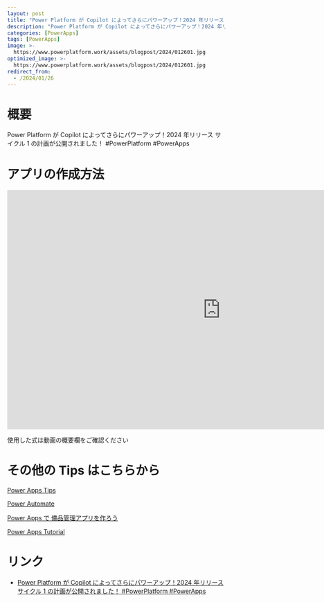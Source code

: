 ```yaml
---
layout: post
title: "Power Platform が Copilot によってさらにパワーアップ！2024 年リリース サイクル 1 の計画が公開されました！ #PowerPlatform #PowerApps"
description: "Power Platform が Copilot によってさらにパワーアップ！2024 年リリース サイクル 1 の計画が公開されました！ #PowerPlatform #PowerAppsを動画で分かりやすく解説"
categories: [PowerApps]
tags: [PowerApps]
image: >-
  https://www.powerplatform.work/assets/blogpost/2024/012601.jpg
optimized_image: >-
  https://www.powerplatform.work/assets/blogpost/2024/012601.jpg
redirect_from:
  - /2024/01/26
---
```



#  概要

Power Platform が Copilot によってさらにパワーアップ！2024 年リリース サイクル 1 の計画が公開されました！ #PowerPlatform #PowerApps


# アプリの作成方法

<iframe width="983" height="553" src="https://www.youtube.com/embed/XMbgJYJr8xY" title="YouTube video player" frameborder="0" allow="accelerometer; autoplay; clipboard-write; encrypted-media; gyroscope; picture-in-picture" allowfullscreen></iframe>


使用した式は動画の概要欄をご確認ください


# その他の Tips はこちらから

[Power Apps Tips](https://www.youtube.com/watch?v=VrAQf3JQ7yM&list=PLVhFi1fb3DqakSLVMn22DDcySXh9jtzi- )


[Power Automate](https://www.youtube.com/watch?v=-YnJYT0ASEM&list=PLVhFi1fb3Dqbzic6GieqnLFgD3aTj-eHA)


[Power Apps で 備品管理アプリを作ろう](https://www.youtube.com/playlist?list=PLVhFi1fb3DqZM3HKb8Hea6XEL96990Fyn)


[Power Apps Tutorial](https://www.youtube.com/playlist?list=PLVhFi1fb3DqalxpL974VvAJvV4iWoSbe_)


# リンク


- [Power Platform が Copilot によってさらにパワーアップ！2024 年リリース サイクル 1 の計画が公開されました！ #PowerPlatform #PowerApps](https://www.youtube.com/watch?v=XMbgJYJr8xY)

